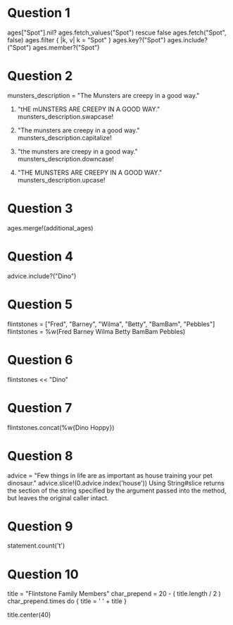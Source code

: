 # Question 1
ages["Spot"].nil?
ages.fetch_values("Spot") rescue false
ages.fetch("Spot", false)
ages.filter { |k, v| k = "Spot" }
ages.key?("Spot")
ages.include?("Spot")
ages.member?("Spot")

# Question 2
munsters_description = "The Munsters are creepy in a good way."
1. "tHE mUNSTERS ARE CREEPY IN A GOOD WAY."
  munsters_description.swapcase!

2. "The munsters are creepy in a good way."
  munsters_description.capitalize!

3. "the munsters are creepy in a good way."
  munsters_description.downcase!

4. "THE MUNSTERS ARE CREEPY IN A GOOD WAY."
  munsters_description.upcase!

# Question 3
ages.merge!(additional_ages)

# Question 4
advice.include?("Dino")

# Question 5
flintstones = ["Fred", "Barney", "Wilma", "Betty", "BamBam", "Pebbles"]
flintstones = %w(Fred Barney Wilma Betty BamBam Pebbles)

# Question 6
flintstones << "Dino"

# Question 7
flintstones.concat(%w{Dino Hoppy})

# Question 8
advice = "Few things in life are as important as house training your pet dinosaur."
advice.slice!(0.advice.index('house'))
Using String#slice returns the section of the string specified by the argument passed into the method, but leaves the original caller intact.

# Question 9
statement.count('t')

# Question 10
title = "Flintstone Family Members"
char_prepend = 20 - ( title.length / 2 )
char_prepend.times do { title = ' ' + title }

title.center(40)
